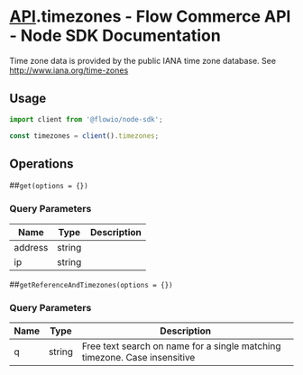 # [API](README.md).timezones - Flow Commerce API - Node SDK Documentation

Time zone data is provided by the public IANA time zone database. See http://www.iana.org/time-zones

## Usage

```JavaScript
import client from '@flowio/node-sdk';

const timezones = client().timezones;
```

## Operations

##`get(options = {})`


### Query Parameters

| Name  | Type | Description |
| ---- | ---- | ---- |
| address | string |  |
| ip | string |  |

##`getReferenceAndTimezones(options = {})`


### Query Parameters

| Name  | Type | Description |
| ---- | ---- | ---- |
| q | string | Free text search on name for a single matching timezone. Case insensitive |

